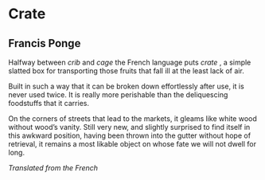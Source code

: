 # Crate
## Francis Ponge
Halfway between _crib_ and _cage_ the French language puts _crate_ , a simple
slatted box for transporting those fruits that fall ill at the least lack of
air.

Built in such a way that it can be broken down effortlessly after use, it is
never used twice. It is really more perishable than the deliquescing
foodstuffs that it carries.

On the corners of streets that lead to the markets, it gleams like white wood
without wood’s vanity. Still very new, and slightly surprised to find itself
in this awkward position, having been thrown into the gutter without hope of
retrieval, it remains a most likable object on whose fate we will not dwell
for long.

_Translated from the French_